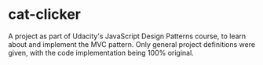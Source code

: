 # cat-clicker
A project as part of Udacity's JavaScript Design Patterns course, to learn about and implement the MVC pattern. Only general project definitions were given, with the code implementation being 100% original.
